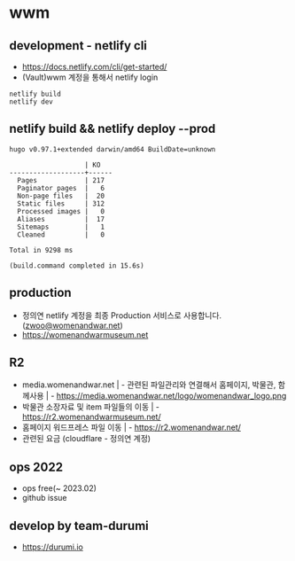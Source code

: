 # wwm

## development - netlify cli

- https://docs.netlify.com/cli/get-started/
- (Vault)wwm 계정을 통해서 netlify login

```
netlify build
netlify dev
```

## netlify build && netlify deploy --prod

```
hugo v0.97.1+extended darwin/amd64 BuildDate=unknown

                   | KO   
-------------------+------
  Pages            | 217  
  Paginator pages  |   6  
  Non-page files   |  20  
  Static files     | 312  
  Processed images |   0  
  Aliases          |  17  
  Sitemaps         |   1  
  Cleaned          |   0  

Total in 9298 ms
​
(build.command completed in 15.6s)
```

## production

- 정의연 netlify 계정을 최종 Production 서비스로 사용합니다.(zwoo@womenandwar.net)
- https://womenandwarmuseum.net

## R2
- media.womenandwar.net
| - 관련된 파일관리와 연결해서 홈페이지, 박물관, 함께사용
| - https://media.womenandwar.net/logo/womenandwar_logo.png
- 박물관 소장자료 및 item 파일들의 이동
| - https://r2.womenandwarmuseum.net/ 
- 홈페이지 워드프레스 파일 이동
| - https://r2.womenandwar.net/ 
- 관련된 요금 (cloudflare - 정의연 계정)


## ops 2022

- ops free(~ 2023.02)
- github issue

## develop by team-durumi

- https://durumi.io